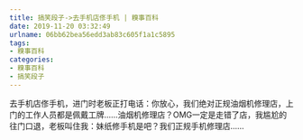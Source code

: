 ```yaml
---
title: 搞笑段子->去手机店俢手机 | 糗事百科
date: 2019-11-20 03:32:49
urlname: 06bb62bea56edd3ab83c605f1a1c5895
tags: 
- 糗事百科
categories:
- 糗事百科
- 搞笑段子
---
```

去手机店俢手机，进门时老板正打电话：你放心，我们绝对正规油烟机修理店，上门的工作人员都是佩戴工牌……油烟机修理店？OMG一定是走错了店，我尴尬的往门口退，老板叫住我：妹纸修手机是吧？我们正规手机修理店……



